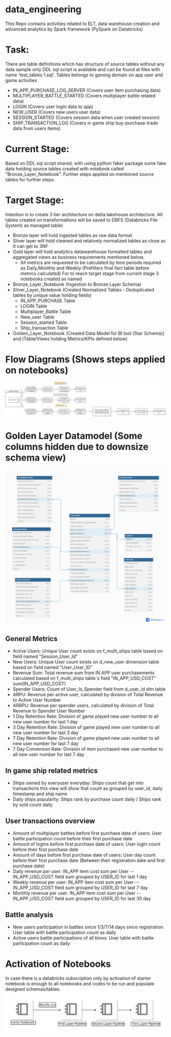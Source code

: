 # data_engineering
This Repo contains activities related to ELT, data warehouse creation and advanced analytics by Spark framework (PySpark on Databricks)

# Task:
There are table definitions which has structure of source tables without any data sample only DDL sql script is available and can be found at files with name 'test_tables 1.sql'.
Tables belongs to gaming domain on app user and game activities

* IN_APP_PURCHASE_LOG_SERVER (Covers user item purchasing data)
* MULTIPLAYER_BATTLE_STARTED (Covers multiplayer battle related data)
* LOGIN (Covers user login data to app)
* NEW_USER (Covers new users user data)
* SESSION_STARTED (Covers session data when user created session)
* SHIP_TRANSACTION_LOG (Covers in game ship buy-purchase-trade data from users items)

# Current Stage:
Based on DDL sql script shared, with using python faker package some fake data holding source tables created with notebook called "Bronze_Layer_Notebook".
Further steps applied on mentioned source tables for further steps.

# Target Stage:
Intention is to create 3 tier architecture on delta lakehouse architecture. All tables created on transformations will be saved to DBFS (Databricks File System) as managed table)
* Bronze layer will hold ingested tables as raw data format
* Silver layer will hold cleaned and relatively normalized tables as close as It can get to 3NF
* Gold layer will hold analytics datawarehouse formatted tables and aggregated views as business requirements mentioned below.
  * All metrics are requested to be calculated by time periods required as Daily,Monthly and Weekly (Prefilters final fact table before metrics calculated)
For to reach target stage from current stage 3 notebooks created as named
* Bronze_Layer_Notebook (Ingestion to Bronze Layer Schema)
* Silver_Layer_Notebook (Created Normalized Tables -  Deduplicated tables by unique value holding fields)
  * IN_APP_PURCHASE Table
  * LOGIN Table
  * Multiplayer_Battle Table
  * New_user Table
  * Session_started Table
  * Ship_transaction Table
* Golden_Layer_Notebook (Created Data Model for BI tool (Star Schema)) and (Table/Views holding Metrics/KPIs defined below)

# Flow Diagrams (Shows steps applied on notebooks)

![picture alt](Data_Model-Page-2.drawio.png)

# Golden Layer Datamodel (Some columns hidden due to downsize schema view)
![picture alt](Data_Model_Short.png)

## General Metrics
* Active Users: Unique User count exists on f_multi_ships table based on field named "Session_User_Id"
* New Users: Unique User count exists on d_new_user dimension table based on field named "User_User_ID"
* Revenue Sum: Total revenue sum from IN APP user purchasements calculated based on f_multi_ships table`s field "IN_APP_USD_COST" sum(IN_APP_USD_COST)
* Spender Users: Count of User_Is_Spender field from d_user_id dim table
* ARPU: Revenue per active user, calculated by division of Total Revenue to Active User Number
* ARRPU: Revenue per spender users, calculated by division of Total Revenue to Spender User Number
* 1 Day Retention Rate: Division of game played new user number to all new user number for last 1 day
* 3 Day Retention Rate: Division of game played new user number to all new user number for last 3 day
* 7 Day Retention Rate: Division of game played new user number to all new user number for last 7 day
* 7 Day Conversion Rate: Division of item purchased new user number to all new user number for last 7 day

## In game ship related metrics
* Ships owned by everyuser everyday: Ships count that get into transactions this view will show that count as grouped by user_id, daily timestamp and ship name
* Daily ships popularity: Ships rank by purchase count daily / Ships rank by sold count daily

## User transactions overview
* Amount of multiplayer battles before first purchase date of users: User battle participation count before their first purchase date
* Amount of logins before first purchase date of users: User login count before their first purchase date
* Amount of days before first purchase date of users: User day count before their first purchase date (Between their registration date and first purchase date)
* Daily revenue per user: IN_APP item cost sum per User -- IN_APP_USD_COST field sum grouped by USER_ID for last 1 day
* Weekly revenue per user: IN_APP item cost sum per User -- IN_APP_USD_COST field sum grouped by USER_ID for last 7 day
* Monthly revenue per user: IN_APP item cost sum per User -- IN_APP_USD_COST field sum grouped by USER_ID for last 30 day

## Battle analysis
* New users participation in battles since 1/3/7/14 days since registration: User table with battle participation count as daily
* Active users battle participations of all times: User table with battle participation count as daily

# Activation of Notebooks
In case there is a databricks subscription only by activation of starter notebook is enough to all notebooks and codes to be run and populate designed schemas/tables.
![picture alt](notebooks_run.png)







